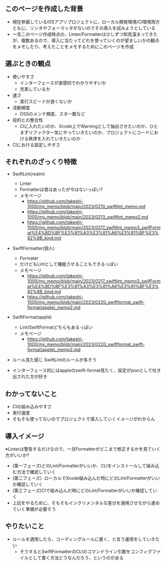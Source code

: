 ## このページを作成した背景

- 現在参画しているiOSアプリプロジェクトに、ローカル開発環境/CI環境両方ともに、リンタやフォーマッタがないのでその導入を試みようとしている
- 一旦このページ作成時点の、Linter/Formatterは少しずつ知見溜まってきたが、複数あるので、導入に当たってどれを使っていくのが望ましいかの観点をメモしたり、考えたことをメモするためにこのページを作成

## 選ぶときの観点

- 使いやすさ
  - インターフェースが直感的でわかりやすいか
  - 充実しているか
- 速さ
  - 実行スピードが遅くないか
- 活動頻度
  - OSSのメンテ頻度、スター数など
- 目的との整合性
  - CIに入れたいのか、Xcode上でWarningとして抽出させたいのか、ひとまずリファクタ一気にやっていきたいのか、プロジェクトにコードにおける秩序を入れていきたいのか
- CIにおける設定しやすさ

## それぞれのざっくり特徴

- SwiftLint(realm)
  - Linter
  - Formatterは昔はあったが今はないっぽい?
  - メモページ 
    - https://github.com/takeshi-1000/my_memo/blob/main/2023/0210_swiftlint_memo.md
    - https://github.com/takeshi-1000/my_memo/blob/main/2023/0213_swiftlint_memo2.md
    - https://github.com/takeshi-1000/my_memo/blob/main/2023/0217_swiftlint_memo3_swifFormat%E4%BD%BF%E3%81%A3%E3%81%A6%E3%81%BF%E3%82%8B_kind.md
- SwiftFormatter(個人)
  - Formater
  - だけどもLintとして機能させることもできるっぽい
  - メモページ
    - https://github.com/takeshi-1000/my_memo/blob/main/2023/0217_swiftlint_memo3_swifFormat%E4%BD%BF%E3%81%A3%E3%81%A6%E3%81%BF%E3%82%8B_kind.md
    - https://github.com/takeshi-1000/my_memo/blob/main/2023/0220_swiftformat_swift-format(apple)_memo2.md
- SwiftFormat(apple)
  - Lint/SwiftFormatどちらもあるっぽい
  - メモページ
    - https://github.com/takeshi-1000/my_memo/blob/main/2023/0220_swiftformat_swift-format(apple)_memo2.md

- ルール見た感じ SwiftLintのルールが多そう
- インターフェース的にはappleのswift-format見たく、設定がjsonとして吐き出された方が好き

## わかってないこと

- CIの組み込みやすさ
- 実行速度
- そもそも使ってないのでプロジェクトで導入していくイメージがわからん

## 導入イメージ

※Linterは警告するだけなので、一旦Formatterがどこまで修正するかを見ていく方がいいか?

- (第一フェーズ)どのLint/Formatterがいいか、CLIをインストールして組み込む方法で確認していく
- (第二フェーズ）ローカルでXcode組み込んだ時にどのLint/Formatterがいいか確認していく
- (第三フェーズ)CIで組み込んだ時にどのLint/Formatterがいいか確認していく
- 上記をやるために、そもそもインクリメンタルな差分を適用させながら進めていく準備が必要そう

## やりたいこと

- ルールを適用したら、コーディングルールに書く、と言う運用をしていきたい
  - そうするとSwiftFormatterのCLIのコマンドライン引数をコンフィグファイルとして書く方法どうなんだろう、というのがある
